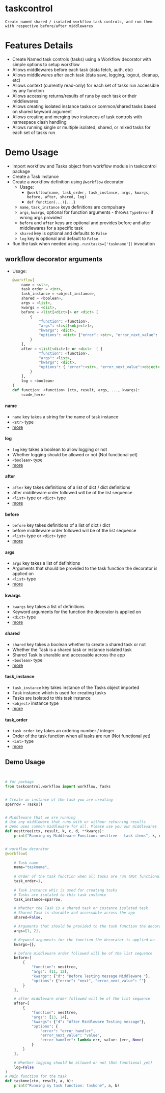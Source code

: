 # taskcontrol
    Create named shared / isolated workflow task controls, and run them with respective before/after middlewares


# Features Details

* Create Named task controls (tasks) using a Workflow decorator with simple options to setup workflow
* Allows middlewares before each task (data fetch, auth, etc)
* Allows middlewares after each task (data save, logging, logout, cleanup, etc)
* Allows context (currently read-only) for each set of tasks run accessible by any function
* Allows accessing returns/results of runs by each task or their middlewares
* Allows creating isolated instance tasks or common/shared tasks based on shared keyword argument
* Allows creating and merging two instances of task controls with namespace clash handling
* Allows running single or multiple isolated, shared, or mixed tasks for each set of tasks run
<!-- * In-Development: Allows creating, registering, and using a set of task controls as a plugin -->
<!-- * In-Development: Allows  -->

<!-- # Feature Details -->

# Demo Usage

* Import workflow and Tasks object from workflow module in taskcontrol package
* Create a Task instance
* Create a workflow definition using `@workflow` decorator
    - Usage: 
        - `@workflow(name, task_order, task_instance, args, kwargs, before, after, shared, log)`
        - `def function(...){...}`
    - `name`, `task_instance` keys definitions are compulsary
    - `args`, `kwargs`, optional for function arguments - throws `TypeError` if wrong args provided
    - `before` and `after` keys are optional and provides before and after middlewares for a specific task
    - `shared` key is optional and defaults to `False`
    - `log` key is optional and default to `False`
* Run the task when needed using `.run(tasks=['taskname'])` invocation


## workflow decorator arguments
* Usage:
    ```python
    @workflow(
        name = <str>,
        task_order = <int>,
        task_instance = <object_instance>,
        shared = <boolean>,
        args = <list>,
        kwargs = <dict>,
        before = <list[<dict>]> or <dict> [
            {
                "function": <function>,
                "args": <list[<object>]>,
                "kwargs": <dict>,
                "options": <dict> {"error": <str>, "error_next_value": <object> or <any>}
            }
        ],
        after = <list[<dict>]> or <dict>  [ {
                "function": <function>,
                "args": <list>,
                "kwargs": <dict>,
                "options": { "error":<str>, "error_next_value":<object> or <any>, "error_handler":<function>}
            }
        ],
        log = <boolean>
    )
    def function: <function> (ctx, result, args, ..., kwargs):
        <code_here>
    ```


#### name
* `name` key takes a string for the name of task instance
* `<str>` type
* [more]()


#### log
* `log` key takes a boolean to allow logging or not
* Whether logging should be allowed or not (Not functional yet)
* `<boolean>` type
* [more]()


#### after
* `after` key takes definitions of a list of dict / dict definitions
* after middleware order followed will be of the list sequence
* `<list>` type or `<dict>` type
* [more]()


#### before
* `before` key takes definitions of a list of dict / dict
* before middleware order followed will be of the list sequence
* `<list>` type or `<dict>` type
* [more]()


#### args
* `args` key takes a list of definitions
* Arguments that should be provided to the task function the decorator is applied on
* `<list>` type
* [more]()


#### kwargs
* `kwargs` key takes a list of definitions
* Keyword arguments for the function the decorator is applied on
* `<dict>` type
* [more]()


#### shared
* `shared` key takes a boolean whether to create a shared task or not
* Whether the Task is a shared task or instance isolated task
* Shared Task is sharable and accessable across the app
* `<boolean>` type
* [more]()


#### task_instance
* `task_instance` key takes instance of the Tasks object imported
* Task instance which is used for creating tasks
* Tasks are isolated to this task instance
* `<object>` instance type
* [more]()


#### task_order
* `task_order` key takes an ordering number / integer
* Order of the task function when all tasks are run (Not functional yet)
* `<int>` type
* [more]()


## Demo Usage


```python


# for package
from taskcontrol.workflow import workflow, Tasks


# Create an instance of the task you are creating
sparrow = Tasks()


# Middleware that we are running
# Use any middleware that runs with or withour returning results
# Demo uses common middleware for all. Please use you own middlewares
def nesttree(ctx, result, k, c, d, **kwargs):
    print("Running my Middleware Function: nesttree - task items", k, c, d, kwargs)


# workflow decorator
@workflow(
    
    # Task name
    name="taskname",
    
    # Order of the task function when all tasks are run (Not functional yet)
    task_order=1,
    
    # Task instance whic is used for creating tasks
    # Tasks are isolated to this task instance
    task_instance=sparrow,

    # Whether the Task is a shared task or instance isolated task
    # Shared Task is sharable and accessable across the app
    shared=False,

    # Arguments that should be provided to the task function the decorator is applied on
    args=[1, 2],

    # Keyword arguments for the function the decorator is applied on
    kwargs={},

    # before middleware order followed will be of the list sequence
    before=[
        {
            "function": nesttree,
            "args": [11, 12],
            "kwargs": {"d": "Before Testing message Middleware "},
            "options": {"error": "next", "error_next_value": ""}
        }
    ],

    # after middleware order followed will be of the list sequence
    after=[
        {
            "function": nesttree,
            "args": [13, 14],
            "kwargs": {"d": "After Middleware Testing message"},
            "options": {
                "error": "error_handler",
                "error_next_value": "value",
                "error_handler": lambda err, value: (err, None)
            }
        }
    ],

    # Whether logging should be allowed or not (Not functional yet)
    log=False
)
# Main function for the task
def taskone(ctx, result, a, b):
    print("Running my task function: taskone", a, b)


```

